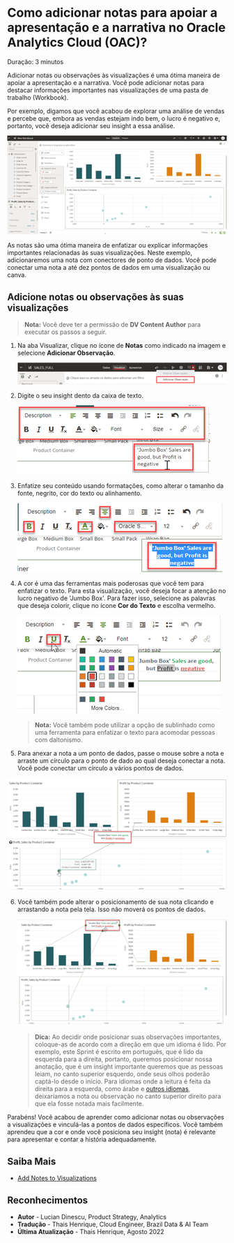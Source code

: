# Como adicionar notas para apoiar a apresentação e a narrativa no Oracle Analytics Cloud (OAC)?

Duração: 3 minutos

Adicionar notas ou observações às visualizações é uma ótima maneira de apoiar a apresentação e a narrativa. Você pode adicionar notas para destacar informações importantes nas visualizações de uma pasta de trabalho (Workbook).

Por exemplo, digamos que você acabou de explorar uma análise de vendas e percebe que, embora as vendas estejam indo bem, o lucro é negativo e, portanto, você deseja adicionar seu insight a essa análise.

   ![No Insights](images/sales-profit-by-product-container.png)

As notas são uma ótima maneira de enfatizar ou explicar informações importantes relacionadas às suas visualizações. Neste exemplo, adicionaremos uma nota com conectores de ponto de dados. Você pode conectar uma nota a até dez pontos de dados em uma visualização ou canva.

## Adicione notas ou observações às suas visualizações

>**Nota:** Você deve ter a permissão de **DV Content Author** para executar os passos a seguir.

1. Na aba Visualizar, clique no ícone de **Notas** como indicado na imagem e selecione **Adicionar Observação**.

   ![Add Note](images/add-note.png)

2. Digite o seu insight dento da caixa de texto.

   ![Type In Your Insight](images/type-insigth.png)

3. Enfatize seu conteúdo usando formatações, como alterar o tamanho da fonte, negrito, cor do texto ou alinhamento.

   ![Format Text](images/format-text.png)

4. A cor é uma das ferramentas mais poderosas que você tem para enfatizar o texto. Para esta visualização, você deseja focar a atenção no lucro negativo de 'Jumbo Box'. Para fazer isso, selecione as palavras que deseja colorir, clique no ícone **Cor do Texto** e escolha vermelho.

   ![Format Text Color](images/format-text-color.png)
     > **Nota:** Você também pode utilizar a opção de sublinhado como uma ferramenta para enfatizar o texto para acomodar pessoas com daltonismo.

5.  Para anexar a nota a um ponto de dados, passe o mouse sobre a nota e arraste um círculo para o ponto de dado ao qual deseja conectar a nota. Você pode conectar um círculo a vários pontos de dados.

   ![Attach Data Points](images/attach-data-points.png)

6. Você também pode alterar o posicionamento de sua nota clicando e arrastando a nota pela tela. Isso não moverá os pontos de dados.

   ![Drag the Note](images/drag-note.png)
   > **Dica:** Ao decidir onde posicionar suas observações importantes, coloque-as de acordo com a direção em que um idioma é lido. Por exemplo, este Sprint é escrito em português, que é lido da esquerda para a direita, portanto, queremos posicionar nossa anotação, que é um insight importante queremos que as pessoas leiam, no canto superior esquerdo, onde seus olhos poderão captá-lo desde o início. Para idiomas onde a leitura é feita da direita para a esquerda, como árabe e [outros idiomas](https://www.worldatlas.com/articles/which-languages-are-written-from-right-to-left.html), deixaríamos a nota ou observação no canto superior direito para que ela fosse notada mais facilmente.


Parabéns! Você acabou de aprender como adicionar notas ou observações a visualizações e vinculá-las a pontos de dados específicos. Você também aprendeu que a cor e onde você posiciona seu insight (nota) é relevante para apresentar e contar a história adequadamente.


## Saiba Mais
* [Add Notes to Visualizations](https://docs.oracle.com/en/cloud/paas/analytics-cloud/acubi/add-notes-visualizations.html#GUID-4C3A1144-7C3C-4F61-8111-00FADD62978D)

## Reconhecimentos
* **Autor** - Lucian Dinescu, Product Strategy, Analytics
* **Tradução** - Thais Henrique, Cloud Engineer, Brazil Data & AI Team
* **Última Atualização** - Thais Henrique,  Agosto 2022
